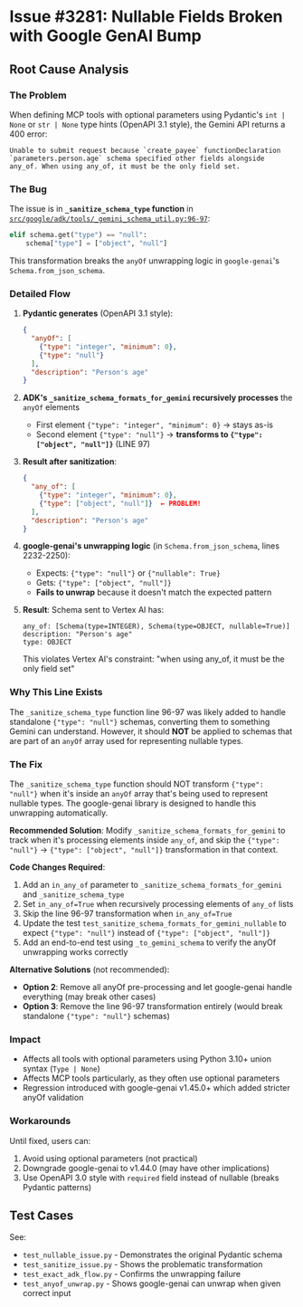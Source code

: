 # Issue #3281: Nullable Fields Broken with Google GenAI Bump

## Root Cause Analysis

### The Problem

When defining MCP tools with optional parameters using Pydantic's `int | None` or `str | None` type hints (OpenAPI 3.1 style), the Gemini API returns a 400 error:

```
Unable to submit request because `create_payee` functionDeclaration `parameters.person.age` schema specified other fields alongside any_of. When using any_of, it must be the only field set.
```

### The Bug

The issue is in **`_sanitize_schema_type` function** in [`src/google/adk/tools/_gemini_schema_util.py:96-97`](src/google/adk/tools/_gemini_schema_util.py#L96-L97):

```python
elif schema.get("type") == "null":
    schema["type"] = ["object", "null"]
```

This transformation breaks the `anyOf` unwrapping logic in `google-genai`'s `Schema.from_json_schema`.

### Detailed Flow

1. **Pydantic generates** (OpenAPI 3.1 style):
   ```json
   {
     "anyOf": [
       {"type": "integer", "minimum": 0},
       {"type": "null"}
     ],
     "description": "Person's age"
   }
   ```

2. **ADK's `_sanitize_schema_formats_for_gemini` recursively processes** the `anyOf` elements
   - First element `{"type": "integer", "minimum": 0}` → stays as-is
   - Second element `{"type": "null"}` → **transforms to `{"type": ["object", "null"]}`** (LINE 97)

3. **Result after sanitization**:
   ```json
   {
     "any_of": [
       {"type": "integer", "minimum": 0},
       {"type": ["object", "null"]}  ← PROBLEM!
     ],
     "description": "Person's age"
   }
   ```

4. **google-genai's unwrapping logic** (in `Schema.from_json_schema`, lines 2232-2250):
   - Expects: `{"type": "null"}` or `{"nullable": True}`
   - Gets: `{"type": ["object", "null"]}`
   - **Fails to unwrap** because it doesn't match the expected pattern

5. **Result**: Schema sent to Vertex AI has:
   ```
   any_of: [Schema(type=INTEGER), Schema(type=OBJECT, nullable=True)]
   description: "Person's age"
   type: OBJECT
   ```
   This violates Vertex AI's constraint: "when using any_of, it must be the only field set"

### Why This Line Exists

The `_sanitize_schema_type` function line 96-97 was likely added to handle standalone `{"type": "null"}` schemas, converting them to something Gemini can understand. However, it should **NOT** be applied to schemas that are part of an `anyOf` array used for representing nullable types.

### The Fix

The `_sanitize_schema_type` function should NOT transform `{"type": "null"}` when it's inside an `anyOf` array that's being used to represent nullable types. The google-genai library is designed to handle this unwrapping automatically.

**Recommended Solution**: Modify `_sanitize_schema_formats_for_gemini` to track when it's processing elements inside `any_of`, and skip the `{"type": "null"}` → `{"type": ["object", "null"]}` transformation in that context.

**Code Changes Required**:
1. Add an `in_any_of` parameter to `_sanitize_schema_formats_for_gemini` and `_sanitize_schema_type`
2. Set `in_any_of=True` when recursively processing elements of `any_of` lists
3. Skip the line 96-97 transformation when `in_any_of=True`
4. Update the test `test_sanitize_schema_formats_for_gemini_nullable` to expect `{"type": "null"}` instead of `{"type": ["object", "null"]}`
5. Add an end-to-end test using `_to_gemini_schema` to verify the anyOf unwrapping works correctly

**Alternative Solutions** (not recommended):
- **Option 2**: Remove all anyOf pre-processing and let google-genai handle everything (may break other cases)
- **Option 3**: Remove the line 96-97 transformation entirely (would break standalone `{"type": "null"}` schemas)

### Impact

- Affects all tools with optional parameters using Python 3.10+ union syntax (`Type | None`)
- Affects MCP tools particularly, as they often use optional parameters
- Regression introduced with google-genai v1.45.0+ which added stricter anyOf validation

### Workarounds

Until fixed, users can:
1. Avoid using optional parameters (not practical)
2. Downgrade google-genai to v1.44.0 (may have other implications)
3. Use OpenAPI 3.0 style with `required` field instead of nullable (breaks Pydantic patterns)

## Test Cases

See:
- `test_nullable_issue.py` - Demonstrates the original Pydantic schema
- `test_sanitize_issue.py` - Shows the problematic transformation
- `test_exact_adk_flow.py` - Confirms the unwrapping failure
- `test_anyof_unwrap.py` - Shows google-genai can unwrap when given correct input
